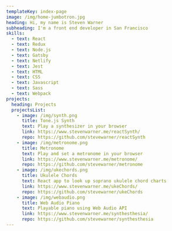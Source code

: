 ```yaml
---
templateKey: index-page
image: /img/home-jumbotron.jpg
heading: Hi, my name is Steven Warner
subheading: I'm a front end developer in San Francisco
skills:
  - text: React
  - text: Redux
  - text: Node.js
  - text: Gatsby
  - text: Netlify
  - text: Jest
  - text: HTML
  - text: CSS
  - text: Javascript
  - text: Sass
  - text: Webpack
projects:
  heading: Projects
  projectsList:
    - image: /img/synth.png
      title: Tone.js Synth
      text: Play a synthesizer in your browser
      link: https://www.stevenwarner.me/reactSynth/
      repo: https://github.com/stevewarner/reactSynth
    - image: /img/metronome.png
      title: Metronome
      text: Play and set a metronome in your browser
      link: https://www.stevenwarner.me/metronome/
      repo: https://github.com/stevewarner/metronome
    - image: /img/ukechords.png
      title: Ukulele Chords
      text: React app to look up soprano ukulele chord charts
      link: https://www.stevenwarner.me/ukeChords/
      repo: https://github.com/stevewarner/ukeChords
    - image: /img/webaudio.png
      title: Web Audio Piano
      text: Playable piano using Web Audio API
      link: https://www.stevenwarner.me/synthesthesia/
      repo: https://github.com/stevewarner/synthesthesia
---
```


